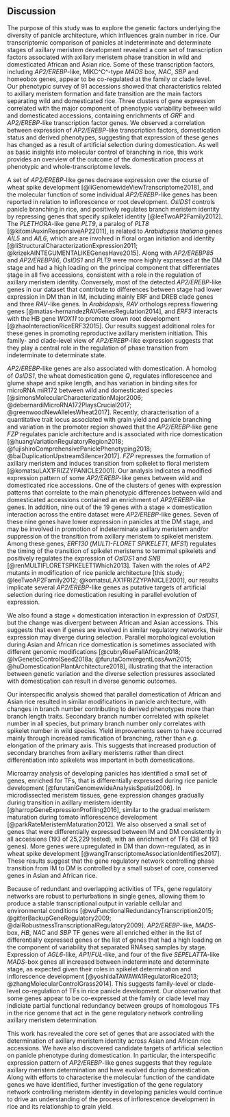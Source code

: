 ## Discussion

The purpose of this study was to explore the genetic factors underlying the diversity of panicle architecture, which influences grain number in rice.
Our transcriptomic comparison of panicles at indeterminate and determinate stages of axillary meristem development revealed a core set of transcription factors associated with axillary meristem phase transition in wild and domesticated African and Asian rice.
Some of these transcription factors, including *AP2/EREBP*-like, MIKC^C^-type *MADS* box, *NAC*, *SBP* and homeobox genes, appear to be co-regulated at the family or clade level.
Our phenotypic survey of 91 accessions showed that characteristics related to axillary meristem formation and fate transition are the main factors separating wild and domesticated rice.
Three clusters of gene expression correlated with the major component of phenotypic variability between wild and domesticated accessions, containing enrichments of *GRF* and *AP2/EREBP*-like transcription factor genes. 
We observed a correlation between expression of *AP2/EREBP*-like transcription factors, domestication status and derived phenotypes, suggesting that expression of these genes has changed as a result of artificial selection during domestication.
As well as basic insights into molecular control of branching in rice, this work provides an overview of the outcome of the domestication process at phenotypic and whole-transcriptome levels.

A set of *AP2/EREBP*-like genes decrease expression over the course of wheat spike development [@liGenomewideViewTranscriptome2018], and the molecular function of some individual *AP2/EREBP*-like genes has been reported in relation to inflorescence or root development.
*OsIDS1* controls panicle branching in rice, and positively regulates branch meristem identity by repressing genes that specify spikelet identity [@leeTwoAP2Family2012].
The *PLETHORA*-like gene *PLT9*, a paralog of *PLT8* [@kitomiAuxinResponsiveAP22011], is related to *Arabidopsis thaliana* genes *AIL5* and *AIL6*, which are are involved in floral organ initiation and identity [@liStructuralCharacterizationExpression2011; @krizekAINTEGUMENTALIKEGenesHave2015].
Along with *AP2/EREBP85* and *AP2/EREBP86*, *OsIDS1* and *PLT9* were more highly expressed at the DM stage and had a high loading on the principal component that differentiates stage in all five accessions, consistent with a role in the regulation of axillary meristem identity.
Conversely, most of the detected *AP2/EREBP*-like genes in our dataset that contribute to differences between stage had lower expression in DM than in IM, including mainly ERF and DREB clade genes and three *RAV*-like genes.
In *Arabidopsis*, *RAV* orthologs repress flowering genes [@matias-hernandezRAVGenesRegulation2014], and *ERF3* interacts with the HB gene *WOX11* to promote crown root development [@zhaoInteractionRiceERF32015].
Our results suggest additional roles for these genes in promoting reproductive axillary meristem initiation.
This family- and clade-level view of *AP2/EREBP*-like expression suggests that they play a central role in the regulation of phase transition from indeterminate to determinate state.

*AP2/EREBP*-like genes are also associated with domestication.
A homolog of *OsIDS1*, the wheat domestication gene *Q*, regulates inflorescence and glume shape and spike length, and has variation in binding sites for microRNA miR172 between wild and domesticated species [@simonsMolecularCharacterizationMajor2006; @debernardiMicroRNA172PlaysCrucial2017; @greenwoodNewAllelesWheat2017].
Recently, characterisation of a quantitative trait locus associated with grain yield and panicle branching and variation in the promoter region showed that the *AP2/EREBP*-like gene *FZP* regulates panicle architecture and is associated with rice domestication [@huangVariationRegulatoryRegion2018; @fujishiroComprehensivePaniclePhenotyping2018; @baiDuplicationUpstreamSilencer2017]. 
*FZP* represses the formation of axillary meristem and induces transition from spikelet to floral meristem 
[@komatsuLAX1FRIZZYPANICLE2001].
Our analysis indicates a modified expression pattern of some *AP2/EREBP*-like genes between wild and domesticated rice accessions.
One of the clusters of genes with expression patterns that correlate to the main phenotypic differences between wild and domesticated accessions contained an enrichment of *AP2/EREBP*-like genes.
In addition, nine out of the 19 genes with a stage × domestication interaction across the entire dataset were *AP2/EREBP*-like genes.
Seven of these nine genes have lower expression in panicles at the DM stage, and may be involved in promotion of indeterminate axillary meristem and/or suppression of the transition from axillary meristem to spikelet meristem.
Among these genes, *ERF130* (*MULTI-FLORET SPIKELET1*, *MFS1*) regulates the timing of the transition of spikelet meristems to termimal spikelets and positively regulates the expression of *OsIDS1* and *SNB* [@renMULTIFLORETSPIKELET1Which2013].
Taken with the roles of *AP2* mutants in modification of rice panicle architecture [this study; @leeTwoAP2Family2012; @komatsuLAX1FRIZZYPANICLE2001], our results implicate several *AP2/EREBP*-like genes as putative targets of artificial selection during rice domestication resulting in parallel evolution of expression.

We also found a stage × domestication interaction in expression of *OsIDS1*, but the change was divergent between African and Asian accessions.
This suggests that even if genes are involved in similar regulatory networks, their expression may diverge during selection.
Parallel morphological evolution during Asian and African rice domestication is sometimes associated with different genomic modifications [@cubryRiseFallAfrican2018; @lvGeneticControlSeed2018a; @furutaConvergentLossAwn2015; @huDomesticationPlantArchitecture2018], illustrating that the interaction between genetic variation and the diverse selection pressures associated with domestication can result in diverse genomic outcomes.

Our interspecific analysis showed that parallel domestication of African and Asian rice resulted in similar modifications in panicle architecture, with changes in branch number contributing to derived phenotypes more than branch length traits.
Secondary branch number correlated with spikelet number in all species, but primary branch number only correlates with spikelet number in wild species.
Yield improvements seem to have occurred mainly through increased ramification of branching, rather than *e.g.* elongation of the primary axis.
This suggests that increased production of secondary branches from axillary meristems rather than direct differentiation into spikelets was important in both domestications.

Microarray analysis of developing panicles has identified a small set of genes, enriched for TFs, that is differentially expressed during rice panicle development [@furutaniGenomewideAnalysisSpatial2006].
In microdissected meristem tissues, gene expression changes gradually during transition in axillary meristem identity [@harropGeneExpressionProfiling2016], similar to the gradual meristem maturation during tomato inflorescence development [@parkRateMeristemMaturation2012].
We also observed a small set of genes that were differentially expressed between IM and DM consistently in all accessions (193 of 25,229 tested), with an enrichment of TFs (38 of 193 genes).
More genes were upregulated in DM than down-regulated, as in wheat spike development [@wangTranscriptomeAssociationIdentifies2017].
These results suggest that the gene regulatory network controlling phase transition from IM to DM is controlled by a small subset of core, conserved genes in Asian and African rice.

Because of redundant and overlapping activities of TFs, gene regulatory networks are robust to perturbations in single genes, allowing them to produce a stable transcriptional output in variable cellular and environmental conditions [@wuFunctionalRedundancyTranscription2015; @gitterBackupGeneRegulatory2009; @daiRobustnessTranscriptionalRegulatory2009].
*AP2/EREBP*-like, *MADS*-box, *HB*, *NAC* and *SBP* TF genes were all enriched either in the list of differentially expressed genes or the list of genes that had a high loading on the component of variability that separated RNAseq samples by stage.
Expression of *AGL6*-like, *AP1*/*FUL*-like, and four of the five *SEPELATTA*-like *MADS*-box genes all increased between indeterminate and determinate stage, as expected given their roles in spikelet determination and inflorescence development [@yoshidaTAWAWA1RegulatorRice2013; @zhangMolecularControlGrass2014].
This suggests family-level or clade-level co-regulation of TFs in rice panicle development.
Our observation that some genes appear to be co-expressed at the family or clade level may indiciate partial functional redundancy between groups of homologous TFs in the rice genome that act in the gene regulatory network controlling axillary meristem determination.

This work has revealed the core set of genes that are associated with the determination of axillary meristem identity across Asian and African rice accessions.
We have also discovered candidate targets of artificial selection on panicle phenotype during domestication.
In particular, the interspecific expression pattern of *AP2/EREBP*-like genes suggests that they regulate axillary meristem determination and have evolved during domestication.
Along with efforts to characterise the molecular function of the candidate genes we have identified, further investigation of the gene regulatory network controlling meristem identity in developing panicles would continue to drive an understanding of the process of inflorescence development in rice and its relationship to grain yield.
